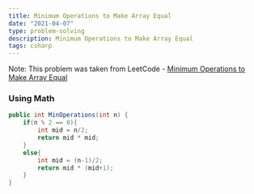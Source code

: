 ```yaml
---
title: Minimum Operations to Make Array Equal
date: "2021-04-07"
type: problem-solving
description: Minimum Operations to Make Array Equal
tags: csharp
---
```


Note: This problem was taken from LeetCode - [Minimum Operations to Make Array Equal](https://leetcode.com/problems/minimum-operations-to-make-array-equal/)

### Using Math

```csharp
public int MinOperations(int n) {
	if(n % 2 == 0){
		int mid = n/2;
		return mid * mid;
	}
	else{
		int mid = (n-1)/2;
		return mid * (mid+1);
	}
}
```
